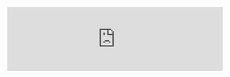 <!DOCTYPE html>
<html class="nojs html css_verticalspacer" lang="ru-RU">
 <head>

  <meta http-equiv="Content-type" content="text/html;charset=UTF-8"/>
  <meta name="generator" content="2017.1.0.379"/>
  <meta name="viewport" content="width=device-width, initial-scale=1.0"/>
  
  <script type="text/javascript">
   // Update the 'nojs'/'js' class on the html node
document.documentElement.className = document.documentElement.className.replace(/\bnojs\b/g, 'js');
// Check that all required assets are uploaded and up-to-date
if(typeof Muse == "undefined") window.Muse = {}; window.Muse.assets = {"required":["museutils.js", "museconfig.js", "jquery.watch.js", "require.js", "index.css"], "outOfDate":[]};
</script>
  
  <title>Live stream</title>
  <!-- CSS -->
  <link rel="stylesheet" type="text/css" href="css/site_global.css?crc=444006867"/>
  <link rel="stylesheet" type="text/css" href="css/index.css?crc=173292147" id="pagesheet"/>
   </head>
 <body>

  <div class="clearfix borderbox" id="page"><!-- column -->
   <div class="colelem" id="u102"><!-- custom html -->
    <iframe src="https://player.twitch.tv/?channel=spinclub1" frameborder="0" allowfullscreen="true" scrolling="no" width = "100%" onload="this.style.height=document.documentElement.scrollHeight - 50 +'px';">
</iframe>

   </div>
   <div class="verticalspacer" data-offset-top="484" data-content-above-spacer="483" data-content-below-spacer="62" data-sizePolicy="fixed" data-pintopage="page_fixedLeft"></div>
  </div>
  <!-- Other scripts -->
  <script type="text/javascript">
   // Decide weather to suppress missing file error or not based on preference setting
var suppressMissingFileError = false
</script>
  <script type="text/javascript">
   window.Muse.assets.check=function(d){if(!window.Muse.assets.checked){window.Muse.assets.checked=!0;var b={},c=function(a,b){if(window.getComputedStyle){var c=window.getComputedStyle(a,null);return c&&c.getPropertyValue(b)||c&&c[b]||""}if(document.documentElement.currentStyle)return(c=a.currentStyle)&&c[b]||a.style&&a.style[b]||"";return""},a=function(a){if(a.match(/^rgb/))return a=a.replace(/\s+/g,"").match(/([\d\,]+)/gi)[0].split(","),(parseInt(a[0])<<16)+(parseInt(a[1])<<8)+parseInt(a[2]);if(a.match(/^\#/))return parseInt(a.substr(1),
16);return 0},g=function(g){for(var f=document.getElementsByTagName("link"),h=0;h<f.length;h++)if("text/css"==f[h].type){var i=(f[h].href||"").match(/\/?css\/([\w\-]+\.css)\?crc=(\d+)/);if(!i||!i[1]||!i[2])break;b[i[1]]=i[2]}f=document.createElement("div");f.className="version";f.style.cssText="display:none; width:1px; height:1px;";document.getElementsByTagName("body")[0].appendChild(f);for(h=0;h<Muse.assets.required.length;){var i=Muse.assets.required[h],l=i.match(/([\w\-\.]+)\.(\w+)$/),k=l&&l[1]?
l[1]:null,l=l&&l[2]?l[2]:null;switch(l.toLowerCase()){case "css":k=k.replace(/\W/gi,"_").replace(/^([^a-z])/gi,"_$1");f.className+=" "+k;k=a(c(f,"color"));l=a(c(f,"backgroundColor"));k!=0||l!=0?(Muse.assets.required.splice(h,1),"undefined"!=typeof b[i]&&(k!=b[i]>>>24||l!=(b[i]&16777215))&&Muse.assets.outOfDate.push(i)):h++;f.className="version";break;case "js":h++;break;default:throw Error("Unsupported file type: "+l);}}d?d().jquery!="1.8.3"&&Muse.assets.outOfDate.push("jquery-1.8.3.min.js"):Muse.assets.required.push("jquery-1.8.3.min.js");
f.parentNode.removeChild(f);if(Muse.assets.outOfDate.length||Muse.assets.required.length)f="Некоторые файлы на сервере могут отсутствовать или быть некорректными. Очистите кэш-память браузера и повторите попытку. Если проблему не удается устранить, свяжитесь с разработчиками сайта.",g&&Muse.assets.outOfDate.length&&(f+="\nOut of date: "+Muse.assets.outOfDate.join(",")),g&&Muse.assets.required.length&&(f+="\nMissing: "+Muse.assets.required.join(",")),suppressMissingFileError?(f+="\nUse SuppressMissingFileError key in AppPrefs.xml to show missing file error pop up.",console.log(f)):alert(f)};location&&location.search&&location.search.match&&location.search.match(/muse_debug/gi)?
setTimeout(function(){g(!0)},5E3):g()}};
var muse_init=function(){require.config({baseUrl:""});require(["jquery","museutils","whatinput","jquery.watch"],function(d){var $ = d;$(document).ready(function(){try{
window.Muse.assets.check($);/* body */
Muse.Utils.transformMarkupToFixBrowserProblemsPreInit();/* body */
Muse.Utils.prepHyperlinks(true);/* body */
Muse.Utils.makeButtonsVisibleAfterSettingMinWidth();/* body */
Muse.Utils.fullPage('#page');/* 100% height page */
Muse.Utils.showWidgetsWhenReady();/* body */
Muse.Utils.transformMarkupToFixBrowserProblems();/* body */
}catch(b){if(b&&"function"==typeof b.notify?b.notify():Muse.Assert.fail("Error calling selector function: "+b),false)throw b;}})})};
</script>
  <!-- RequireJS script -->
  <script src="scripts/require.js?crc=3861931657" type="text/javascript" async data-main="scripts/museconfig.js?crc=144853533" onload="if (requirejs) requirejs.onError = function(requireType, requireModule) { if (requireType && requireType.toString && requireType.toString().indexOf && 0 <= requireType.toString().indexOf('#scripterror')) window.Muse.assets.check(); }" onerror="window.Muse.assets.check();"></script>
   </body>
</html>
